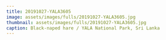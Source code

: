 ```yaml
---
title: 20191027-YALA3605
image: assets/images/fulls/20191027-YALA3605.jpg
thumbnail: assets/images/fulls/20191027-YALA3605.jpg
caption: Black-naped hare / YALA National Park, Sri Lanka
---
```

